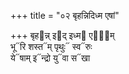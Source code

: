 +++
title = "०२ बृहन्निदिध्म एषां"

+++
बृह᳓न्न् इ᳓द् इध्म᳓ एषा᳐म्  
भू᳓रि शस्त᳓म् पृथुः᳓ स्व᳓रुः  
ये᳓षाम् इ᳓न्द्रो यु᳓वा स᳓खा